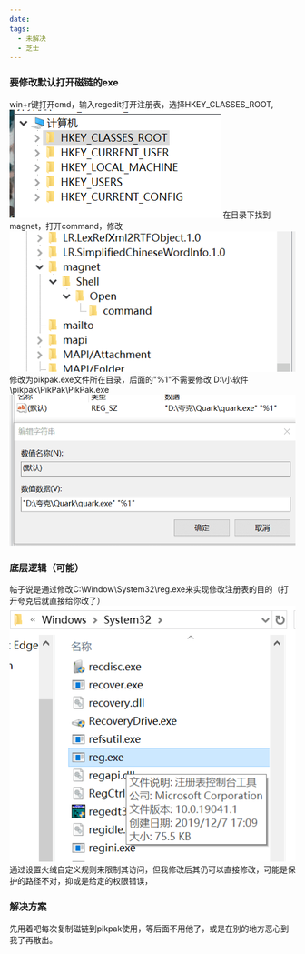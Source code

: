 ```yaml
---
date: 
tags:
  - 未解决
  - 芝士
---
```


### 要修改默认打开磁链的exe
win+r键打开cmd，输入regedit打开注册表，选择HKEY_CLASSES_ROOT,
![](https://raw.githubusercontent.com/haoye11/image/main/img/202411071028133.png)
在目录下找到magnet，打开command，修改
![](https://raw.githubusercontent.com/haoye11/image/main/img/202411071032385.png)
修改为pikpak.exe文件所在目录，后面的"%1"不需要修改
D:\小软件\pikpak\PikPak\PikPak.exe
![](https://raw.githubusercontent.com/haoye11/image/main/img/202411071034038.png)
### 底层逻辑（可能）
帖子说是通过修改C:\Window\System32\reg.exe来实现修改注册表的目的（打开夸克后就直接给你改了）
![](https://raw.githubusercontent.com/haoye11/image/main/img/202411071040053.png)
通过设置火绒自定义规则来限制其访问，但我修改后其仍可以直接修改，可能是保护的路径不对，抑或是给定的权限错误，
### 解决方案
先用着吧每次复制磁链到pikpak使用，等后面不用他了，或是在别的地方恶心到我了再散出。